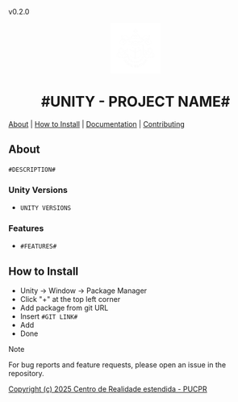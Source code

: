 v0.2.0
<p align="center">
    <img width="100" height="100" src="/Documentation~/logos/1024x.png" align="center" />
</p>

<h1 align="center">#UNITY - PROJECT NAME#</h1>

[About](#about) | [How to Install](#how-to-install) | <a href="/Documentation~/UserManual.md">Documentation</a> | <a href="/Documentation~/CONTRIBUTING.md">Contributing</a>

## About

`#DESCRIPTION#`

### Unity Versions
- `UNITY VERSIONS`

### Features
- `#FEATURES#`

## How to Install

- Unity -> Window -> Package Manager  
- Click "+" at the top left corner  
- Add package from git URL  
- Insert `#GIT LINK#`
- Add  
- Done

> [!NOTE]
> For bug reports and feature requests, please open an issue in the repository.

[Copyright (c) 2025 Centro de Realidade estendida - PUCPR](LICENSE.md)
